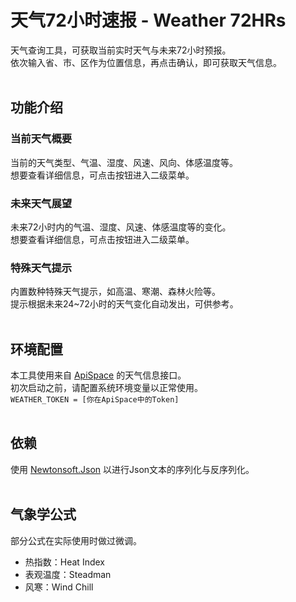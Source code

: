 # 天气72小时速报 - Weather 72HRs
天气查询工具，可获取当前实时天气与未来72小时预报。  
依次输入省、市、区作为位置信息，再点击确认，即可获取天气信息。
<br><br>
## 功能介绍
### 当前天气概要
当前的天气类型、气温、湿度、风速、风向、体感温度等。  
想要查看详细信息，可点击按钮进入二级菜单。
### 未来天气展望
未来72小时内的气温、湿度、风速、体感温度等的变化。  
想要查看详细信息，可点击按钮进入二级菜单。
### 特殊天气提示
内置数种特殊天气提示，如高温、寒潮、森林火险等。  
提示根据未来24~72小时的天气变化自动发出，可供参考。
<br><br>
## 环境配置
本工具使用来自 [ApiSpace](https://www.apispace.com/eolink/api/456456/introduction) 的天气信息接口。  
初次启动之前，请配置系统环境变量以正常使用。  
`WEATHER_TOKEN = [你在ApiSpace中的Token]`
<br><br>
## 依赖
使用 [Newtonsoft.Json](https://www.newtonsoft.com/json) 以进行Json文本的序列化与反序列化。
<br><br>
## 气象学公式
部分公式在实际使用时做过微调。
- 热指数：Heat Index
- 表观温度：Steadman
- 风寒：Wind Chill